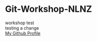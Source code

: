 # Git-Workshop-NLNZ
workshop test  
testing a change    
[My Github Profile](https://github.com/ciaaic/Git-Workshop)

